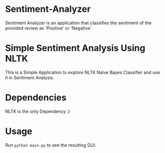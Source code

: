 # Sentiment-Analyzer
Sentiment Analyzer is an application that classifies the sentiment of the provided review as 'Positive' or 'Negative'

# Simple Sentiment Analysis Using NLTK
This is a Simple Application to explore NLTK Naive Bayes Classifier and use it in Sentiment Analysis.

# Dependencies
NLTK is the only Dependency :)

# Usage
Run ```python main.py``` to see the resulting GUI.
